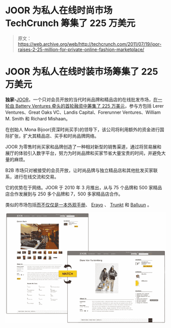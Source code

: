 # JOOR 为私人在线时尚市场 TechCrunch 筹集了 225 万美元

> 原文：<https://web.archive.org/web/http://techcrunch.com/2011/07/19/joor-raises-2-25-million-for-private-online-fashion-marketplace/>

# JOOR 为私人在线时装市场筹集了 225 万美元

**独家-**[JOOR](https://web.archive.org/web/20230203102732/http://jooraccess.com/)，一个只对会员开放的当代时尚品牌和精品店的在线批发市场，[在一轮由 Battery Ventures 牵头的首轮融资中筹集了 225 万美元](https://web.archive.org/web/20230203102732/http://www.crunchbase.com/company/joor)，参与方包括 Lerer Ventures、Great Oaks VC、Landis Capital、Forerunner Ventures、William M. Smith 和 Richard Mishaan。

在创始人 Mona Bijoor(资深时尚买手)的领导下，该公司将利用额外的资金进行国际扩张，扩大其精品店、买手和时尚品牌网络。

JOOR 为零售时尚买家和品牌创造了一种相对新型的销售渠道，通过将贸易展和展厅的体验引入数字平台，努力为时尚品牌和买家节省大量宝贵的时间，并避免大量的麻烦。

B2B 市场只对被接受的会员开放，让时尚品牌与独立精品店和其他批发买家联系，进行在线交流和交易。

它的优势在于网络。JOOR 于 2010 年 3 月推出，从与 75 个品牌和 500 家精品店合作发展到与 250 多个品牌和 7，500 多家精品店合作。

类似的市场包括[而不仅仅是一本外观手册](https://web.archive.org/web/20230203102732/http://notjustalookbook.com/)、 [Erayo](https://web.archive.org/web/20230203102732/http://www.erayo.com/) 、 [Trunkt](https://web.archive.org/web/20230203102732/http://www.trunkt.com/) 和 [Balluun](https://web.archive.org/web/20230203102732/https://www.balluun.com/general/) 。

![](img/6ba83dda7ea41fbaf4e12117bc2eaa16.png)